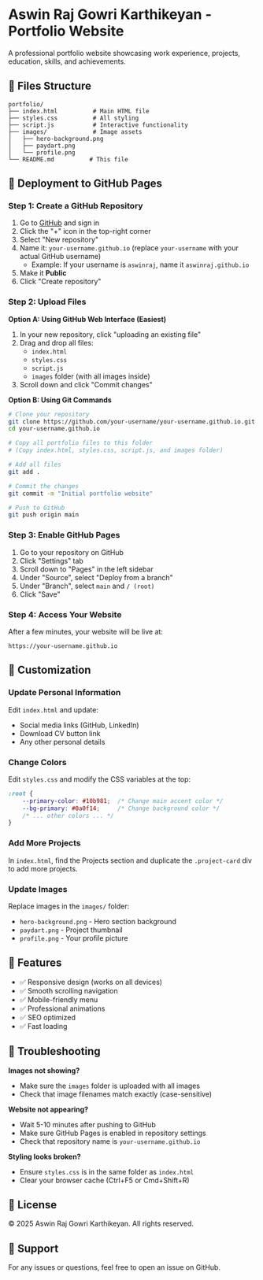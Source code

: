 # Aswin Raj Gowri Karthikeyan - Portfolio Website

A professional portfolio website showcasing work experience, projects, education, skills, and achievements.

## 📁 Files Structure

```
portfolio/
├── index.html          # Main HTML file
├── styles.css          # All styling
├── script.js           # Interactive functionality
├── images/             # Image assets
│   ├── hero-background.png
│   ├── paydart.png
│   └── profile.png
└── README.md          # This file
```

## 🚀 Deployment to GitHub Pages

### Step 1: Create a GitHub Repository

1. Go to [GitHub](https://github.com) and sign in
2. Click the "+" icon in the top-right corner
3. Select "New repository"
4. Name it: `your-username.github.io` (replace `your-username` with your actual GitHub username)
   - Example: If your username is `aswinraj`, name it `aswinraj.github.io`
5. Make it **Public**
6. Click "Create repository"

### Step 2: Upload Files

**Option A: Using GitHub Web Interface (Easiest)**

1. In your new repository, click "uploading an existing file"
2. Drag and drop all files:
   - `index.html`
   - `styles.css`
   - `script.js`
   - `images` folder (with all images inside)
3. Scroll down and click "Commit changes"

**Option B: Using Git Commands**

```bash
# Clone your repository
git clone https://github.com/your-username/your-username.github.io.git
cd your-username.github.io

# Copy all portfolio files to this folder
# (Copy index.html, styles.css, script.js, and images folder)

# Add all files
git add .

# Commit the changes
git commit -m "Initial portfolio website"

# Push to GitHub
git push origin main
```

### Step 3: Enable GitHub Pages

1. Go to your repository on GitHub
2. Click "Settings" tab
3. Scroll down to "Pages" in the left sidebar
4. Under "Source", select "Deploy from a branch"
5. Under "Branch", select `main` and `/ (root)`
6. Click "Save"

### Step 4: Access Your Website

After a few minutes, your website will be live at:
```
https://your-username.github.io
```

## 🎨 Customization

### Update Personal Information

Edit `index.html` and update:
- Social media links (GitHub, LinkedIn)
- Download CV button link
- Any other personal details

### Change Colors

Edit `styles.css` and modify the CSS variables at the top:
```css
:root {
    --primary-color: #10b981;  /* Change main accent color */
    --bg-primary: #0a0f14;     /* Change background color */
    /* ... other colors ... */
}
```

### Add More Projects

In `index.html`, find the Projects section and duplicate the `.project-card` div to add more projects.

### Update Images

Replace images in the `images/` folder:
- `hero-background.png` - Hero section background
- `paydart.png` - Project thumbnail
- `profile.png` - Your profile picture

## 📱 Features

- ✅ Responsive design (works on all devices)
- ✅ Smooth scrolling navigation
- ✅ Mobile-friendly menu
- ✅ Professional animations
- ✅ SEO optimized
- ✅ Fast loading

## 🔧 Troubleshooting

**Images not showing?**
- Make sure the `images` folder is uploaded with all images
- Check that image filenames match exactly (case-sensitive)

**Website not appearing?**
- Wait 5-10 minutes after pushing to GitHub
- Make sure GitHub Pages is enabled in repository settings
- Check that repository name is `your-username.github.io`

**Styling looks broken?**
- Ensure `styles.css` is in the same folder as `index.html`
- Clear your browser cache (Ctrl+F5 or Cmd+Shift+R)

## 📝 License

© 2025 Aswin Raj Gowri Karthikeyan. All rights reserved.

## 🤝 Support

For any issues or questions, feel free to open an issue on GitHub.
